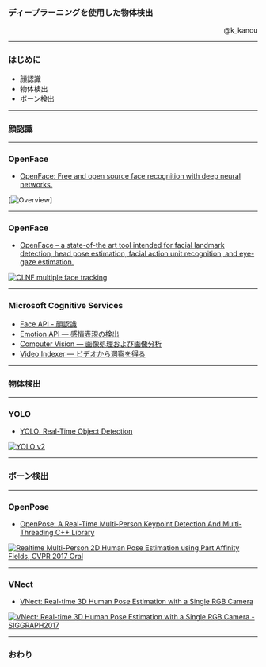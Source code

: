 ### ディープラーニングを使用した物体検出

<p align="right">
@k_kanou
</p>

---


### はじめに

* 顔認識
* 物体検出
* ボーン検出

---


### 顔認識


---


### OpenFace

* <a href="https://cmusatyalab.github.io/openface/">OpenFace: Free and open source face recognition with deep neural networks.</a>

[![Overview](https://raw.githubusercontent.com/cmusatyalab/openface/master/images/summary.jpg)]


---


### OpenFace

* <a href="https://github.com/TadasBaltrusaitis/OpenFace">OpenFace – a state-of-the art tool intended for facial landmark detection, head pose estimation, facial action unit recognition, and eye-gaze estimation.</a>

[![CLNF multiple face tracking](http://img.youtube.com/vi/V7rV0uy7heQ/0.jpg)](https://www.youtube.com/watch?v=V7rV0uy7heQ)


---

### Microsoft Cognitive Services


* <a href="https://azure.microsoft.com/ja-jp/services/cognitive-services/face/">Face API - 顔認識</a>
* <a href="https://azure.microsoft.com/ja-jp/services/cognitive-services/emotion/">Emotion API — 感情表現の検出</a>
* <a href="https://azure.microsoft.com/ja-jp/services/cognitive-services/computer-vision/">Computer Vision — 画像処理および画像分析</a>
* <a href="https://azure.microsoft.com/ja-jp/services/cognitive-services/video-indexer/">Video Indexer — ビデオから洞察を得る</a>


---


### 物体検出


---


### YOLO

* <a href="https://pjreddie.com/darknet/yolo/">YOLO: Real-Time Object Detection</a>

[![YOLO v2](http://img.youtube.com/vi/VOC3huqHrss/0.jpg)](https://www.youtube.com/watch?v=VOC3huqHrss)

---


### ボーン検出


---


### OpenPose

* <a href="https://github.com/CMU-Perceptual-Computing-Lab/openpose">OpenPose: A Real-Time Multi-Person Keypoint Detection And Multi-Threading C++ Library</a>

[![Realtime Multi-Person 2D Human Pose Estimation using Part Affinity Fields, CVPR 2017 Oral
](http://img.youtube.com/vi/pW6nZXeWlGM/0.jpg)](https://www.youtube.com/watch?v=pW6nZXeWlGM)


---


### VNect

* <a href="http://gvv.mpi-inf.mpg.de/projects/VNect/">VNect: Real-time 3D Human Pose Estimation with a Single RGB Camera</a>

[![VNect: Real-time 3D Human Pose Estimation with a Single RGB Camera - SIGGRAPH2017
](http://img.youtube.com/vi/W1ZNFfftx2E/0.jpg)](https://www.youtube.com/watch?v=W1ZNFfftx2E)

---

### おわり


